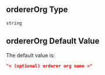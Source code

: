 ## ordererOrg Type

`string`

## ordererOrg Default Value

The default value is:

```json
"< (optional) orderer org name >"
```
